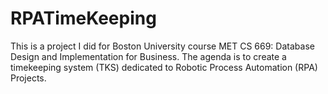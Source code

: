 # RPATimeKeeping
This is a project I did for Boston University course MET CS 669: Database Design and Implementation for Business. The agenda is to create a timekeeping system (TKS) dedicated to Robotic Process Automation (RPA) Projects.
